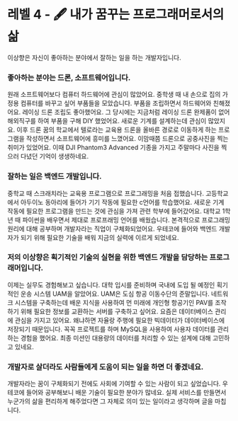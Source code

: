 # 레벨 4 - 🖋 내가 꿈꾸는 프로그래머로서의 삶
이상향은 자신이 좋아하는 분야에서 잘하는 일을 하는 개발자입니다.

### 좋아하는 분야는 드론, 소프트웨어입니다.
원래 소프트웨어보다 컴퓨터 하드웨어에 관심이 많았어요.
중학생 때 내 손으로 집의 가정용 컴퓨터를 바꾸고 싶어 부품들을 모았습니다. 부품을 조립하면서 하드웨어와 친해졌어요. 
레이싱 드론 조립도 좋아했어요. 그 당시에는 지금처럼 레이싱 드론 완제품이 없어 해외직구를 하여 부품을 구해 DIY 했었어요. 새로운 기계를 설계하는데 관심이 많았지요.
이후 드론 꿈의 학교에서 텔로라는 교육용 드론을 올바른 경로로 이동하게 하는 프로그램을 작성하면서 소프트웨어에 흥미를 느꼈어요.
이맘때쯤 드론으로 공중사진을 찍는 취미가 있었어요. 이때 DJI Phantom3 Advanced 기종을 가지고 주말마다 사진을 찍으러 다녔던 기억이 생생하네요.

### 잘하는 일은 백엔드 개발입니다.
중학교 때 스크래치라는 교육용 프로그램으로 프로그래밍을 처음 접했습니다. 
고등학교에서 아두이노 동아리에 들어가 기기 작동에 필요한 c언어를 학습했어요. 새로운 기계 작동에 필요한 프로그램을 만드는 것에 관심을 가져 관련 학부에 들어갔어요.
대학교 1학년 때 파이썬을 배우면서 제대로 프로프래밍 언어를 배웠습니다. 본격적으로 프로그래밍 원리에 대해 공부하며 개발자라는 직업이 구체화되었어요.
우테코에 들어와 백엔드 개발자가 되기 위해 필요한 기술을 배워 지금의 실력에 이르게 되었네요.

### 저의 이상향은 획기적인 기술의 실현을 위한 백엔드 개발을 담당하는 프로그래머입니다.
이제는 실무도 경험해보고 싶습니다. 대학 입시를 준비하며 국내에 도입 될 예정인 획기적인 운송 시스템 UAM을 알았어요. UAM은 도심 항공 이동수단의 준말입니다.
네트워크 시스템을 구축하는데 배운 지식을 사용하여 먼 미래에 개인형 항공기인 PAV를 조작하기 위해 필요한 정보를 교환하는 서버를 구축하고 싶어요.
요즘은 데이터베이스 관리에 관심을 가지고 있어요. 왜냐하면 자율랑 주행에 필요한 빅데이터가 데이터베이스에 저장되기 때문입니다.
꼭꼭 프로젝트를 하며 MySQL을 사용하여 사용자 데이터를 관리하는 경험을 했어요. 최종 미션인 대용량의 데이터를 처리할 수 있는 설계에 대해 고민하고 있네요.

### 개발자로 살더라도 사람들에게 도움이 되는 일을 하면 더 좋겠네요.
개발자라는 꿈이 구체화되기 전에도 사회에 기여할 수 있는 사람이 되고 싶었습니다. 우테코에 들어와 공부해보니 배운 기술이 필요한 분야가 많네요. 
실제 서비스를 만들면서 누군가의 삶을 편리하게 해주었다면 그 자체로 의미 있는 일이라고 생각하며 글을 마칩니다.
